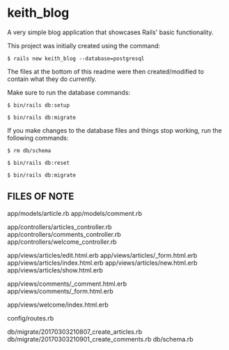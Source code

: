 # keith_blog

A very simple blog application that showcases Rails' basic functionality.

This project was initially created using the command:

`$ rails new keith_blog --database=postgresql`

The files at the bottom of this readme were then created/modified to contain what they do currently.

Make sure to run the database commands:

`$ bin/rails db:setup`

`$ bin/rails db:migrate`

If you make changes to the database files and things stop working, run the following commands:

`$ rm db/schema`

`$ bin/rails db:reset`

`$ bin/rails db:migrate`

## FILES OF NOTE

app/models/article.rb
app/models/comment.rb

app/controllers/articles_controller.rb
app/controllers/comments_controller.rb
app/controllers/welcome_controller.rb

app/views/articles/edit.html.erb
app/views/articles/_form.html.erb
app/views/articles/index.html.erb
app/views/articles/new.html.erb
app/views/articles/show.html.erb

app/views/comments/_comment.html.erb
app/views/comments/_form.html.erb

app/views/welcome/index.html.erb

config/routes.rb

db/migrate/20170303210807_create_articles.rb
db/migrate/20170303210901_create_comments.rb
db/schema.rb
